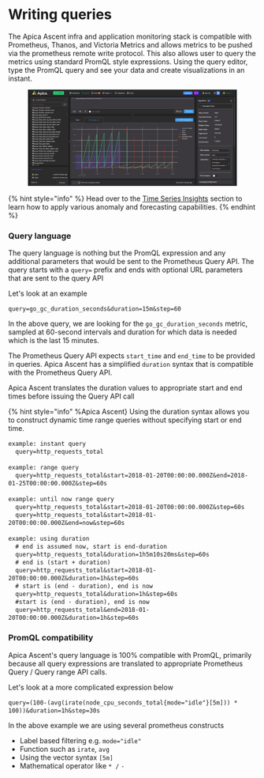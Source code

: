 # Writing queries

The Apica Ascent infra and application monitoring stack is compatible with Prometheus, Thanos, and Victoria Metrics and allows metrics to be pushed via the prometheus remote write protocol. This also allows user to query the metrics using standard PromQL style expressions. Using the query editor, type the PromQL query and see your data and create visualizations in an instant.

<figure><img src="../../../.gitbook/assets/image (563).png" alt=""><figcaption></figcaption></figure>

{% hint style="info" %}
Head over to the [Time Series Insights](../../../autonomous-insights/time-series-ai-ml/) section to learn how to apply various anomaly and forecasting capabilities.
{% endhint %}

### Query language

The query language is nothing but the PromQL expression and any additional parameters that would be sent to the Prometheus Query API. The query starts with a `query=` prefix and ends with optional URL parameters that are sent to the query API

Let's look at an example

```
query=go_gc_duration_seconds&duration=15m&step=60
```

In the above query, we are looking for the `go_gc_duration_seconds` metric, sampled at 60-second intervals and duration for which data is needed which is the last 15 minutes.

The Prometheus Query API expects `start_time` and `end_time` to be provided in queries. Apica Ascent has a simplified `duration` syntax that is compatible with the Prometheus Query API.

Apica Ascent translates the duration values to appropriate start and end times before issuing the Query API call

\{% hint style="info" %Apica Ascent} Using the duration syntax allows you to construct dynamic time range queries without specifying start or end time.

```
example: instant query
  query=http_requests_total

example: range query
  query=http_requests_total&start=2018-01-20T00:00:00.000Z&end=2018-01-25T00:00:00.000Z&step=60s

example: until now range query
  query=http_requests_total&start=2018-01-20T00:00:00.000Z&step=60s
  query=http_requests_total&start=2018-01-20T00:00:00.000Z&end=now&step=60s
  
example: using duration
  # end is assumed now, start is end-duration
  query=http_requests_total&duration=1h5m10s20ms&step=60s 
  # end is (start + duration)
  query=http_requests_total&start=2018-01-20T00:00:00.000Z&duration=1h&step=60s 
  # start is (end - duration), end is now
  query=http_requests_total&duration=1h&step=60s
  #start is (end - duration), end is now
  query=http_requests_total&end=2018-01-20T00:00:00.000Z&duration=1h&step=60s 
```

### PromQL compatibility

Apica Ascent's query language is 100% compatible with PromQL, primarily because all query expressions are translated to appropriate Prometheus Query / Query range API calls.

Let's look at a more complicated expression below

```
query=(100-(avg(irate(node_cpu_seconds_total{mode="idle"}[5m])) * 100))&duration=1h&step=30s
```

In the above example we are using several prometheus constructs

* Label based filtering e.g. `mode="idle"`
* Function such as `irate`, `avg`
* Using the vector syntax `[5m]`
* Mathematical operator like `* /` `-`
